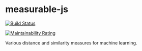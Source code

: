# measurable-js

[![Build Status](https://travis-ci.org/rubenandre/measurable-js.svg?branch=master)](https://travis-ci.org/rubenandre/measurable-js)

[![Maintainability Rating](https://sonarcloud.io/api/project_badges/measure?project=rubenandre_measurable-js&metric=sqale_rating)](https://sonarcloud.io/dashboard?id=rubenandre_measurable-js)

Various distance and similarity measures for machine learning.
